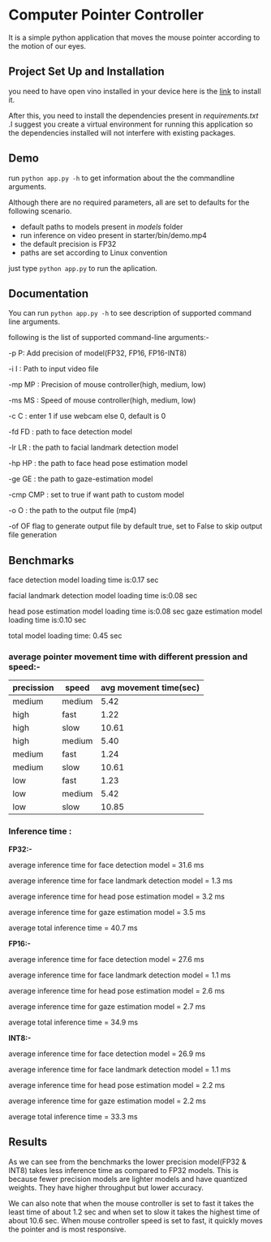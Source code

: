 # Computer Pointer Controller
It is a simple python application that moves the mouse
pointer according to the motion of our eyes.

## Project Set Up and Installation

you need to have open vino installed in your device here is the [link](https://docs.openvinotoolkit.org/latest/index.html) to install it.

After this, you need to install the dependencies present in _requirements.txt_ .I suggest you create a virtual environment for running this application so the dependencies installed will not interfere with existing packages.

## Demo

run `python app.py -h` to get information about the the commandline arguments.

Although there are no required parameters, all are set to defaults for the following scenario.

- default paths to models present in _models_ folder
- run inference on video present in starter/bin/demo.mp4
- the default precision is FP32
- paths are set according to Linux convention

just type `python app.py` to run the aplication.

## Documentation

You can run `python app.py -h` to see description of supported command line arguments.


following is the list of supported command-line arguments:-


  -p P:   Add precision of model(FP32, FP16, FP16-INT8)

  -i I :      Path to input video file

  -mp MP :    Precision of mouse controller(high, medium, low)

  -ms MS :   Speed of mouse controller(high, medium, low)

  -c C   :   enter 1 if use webcam else 0, default is 0

  -fd FD  :  path to face detection model

  -lr LR   : the path to facial landmark detection model

  -hp HP   : the path to face head pose estimation model

  -ge GE   : the path to gaze-estimation model

  -cmp CMP : set to true if want path to custom model

  -o O     : the path to the output file (mp4)

  -of OF    flag to generate output file by default true, set to False to skip output file generation

## Benchmarks

face detection model loading time is:0.17 sec

facial landmark detection model loading time is:0.08 sec

head pose estimation model loading time is:0.08 sec
gaze estimation model loading time is:0.10 sec

total model loading time: 0.45 sec

### average pointer movement time with different pression and speed:-

| precission | speed |  avg movement time(sec) |
| --- | --- | --- |
|medium | medium | 5.42 |
| high  | fast   | 1.22 |
| high  | slow   | 10.61|
| high  | medium | 5.40 |
| medium| fast   | 1.24 |
| medium| slow   | 10.61|
| low   | fast   | 1.23 |
| low   | medium | 5.42 |
| low   | slow   | 10.85|

### Inference time :

__FP32:-__ 

average inference time for face detection model = 31.6 ms

average inference time for face landmark detection model = 1.3 ms

average inference time for head pose estimation model = 3.2 ms

average inference time for gaze estimation model = 3.5 ms

average total inference time = 40.7 ms

__FP16:-__

average inference time for face detection model = 27.6 ms

average inference time for face landmark detection model = 1.1 ms

average inference time for head pose estimation model = 2.6 ms

average inference time for gaze estimation model = 2.7 ms

average total inference time = 34.9 ms

__INT8:-__

average inference time for face detection model = 26.9 ms

average inference time for face landmark detection model = 1.1 ms

average inference time for head pose estimation model = 2.2 ms

average inference time for gaze estimation model = 2.2 ms

average total inference time = 33.3 ms

## Results

As we can see from the benchmarks the lower precision model(FP32 & INT8) takes less inference time as compared to FP32 models. This is because fewer precision models are lighter models and have quantized weights. They have higher throughput but lower accuracy.

We can also note that when the mouse controller is set to fast it takes the least time of about 1.2 sec and when set to slow it takes the highest time of about 10.6 sec. When mouse controller speed is set to fast, it quickly moves the pointer and is most responsive.

